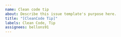 ```yaml
---
name: Clean code tip
about: Describe this issue template's purpose here.
title: "[CleanCode Tip]"
labels: Clean Code, Tip
assignees: bellons91
---
```

